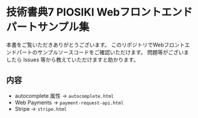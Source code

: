 # 技術書典7 PIOSIKI Webフロントエンドパートサンプル集

本書をご覧いただきありがとうございます。
このリポジトリでWebフロントエンドパートのサンプルソースコードをご確認いただけます。
問題等がございましたら Issues 等から教えていただけますと助かります。

## 内容

- autocomplete 属性 → `autocomplete.html`
- Web Payments → `payment-request-api.html`
- Stripe → `stripe.html`

